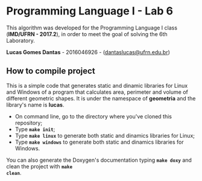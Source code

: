 # Programming Language I - Lab 6

This algorithm was developed for the Programming Language I class (<b>IMD/UFRN - 2017.2</b>), in order to meet the goal of solving the 6th Laboratory.

<b>Lucas Gomes Dantas</b> - 2016046926 - (dantaslucas@ufrn.edu.br)

## How to compile project

This is a simple code that generates static and dinamic libraries for Linux and Windows of a program that calculates area, perimeter and volume of different geometric shapes. It is under the namespace of <b>geometria</b> and the library's name is <b>lucas</b>.

* On command line, go to the directory where you've cloned this repository;
* Type <code><b>make init</b></code>;
* Type <code><b>make linux</b></code> to generate both static and dinamics libraries for Linux;
* Type <code><b>make windows</b></code> to generate both static and dinamics libraries for Windows.

You can also generate the Doxygen's documentation typing <code><b>make doxy</b></code> and clean the project with  <code><b>make clean</b></code>.
